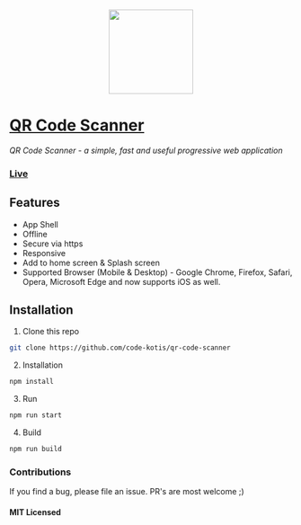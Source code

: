 ### <p align="center"><img width="150px" height="150px" src="app/images/touch/android-chrome-192x192.png"></p>

# [QR Code Scanner](https://qrcodescan.in)

*QR Code Scanner - a simple, fast and useful progressive web application*

### [Live](https://qrcodescan.in)

## Features

  - App Shell
  - Offline
  - Secure via https
  - Responsive
  - Add to home screen & Splash screen
  - Supported Browser (Mobile & Desktop) - Google Chrome, Firefox, Safari, Opera, Microsoft Edge and now supports iOS as well.

## Installation

1. Clone this repo

  ```bash
  git clone https://github.com/code-kotis/qr-code-scanner
  ```

2. Installation

  ```bash
  npm install
  ```

3. Run

  ```bash
  npm run start
  ```

4. Build

  ```bash
  npm run build
  ```

### Contributions

If you find a bug, please file an issue. PR's are most welcome ;)

#### MIT Licensed
